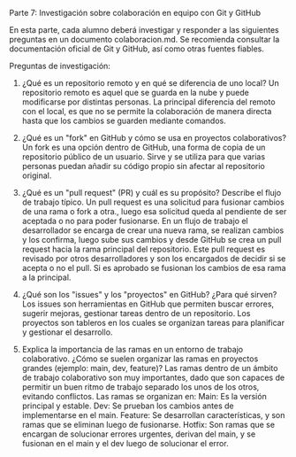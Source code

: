 Parte 7: Investigación sobre colaboración en equipo con Git y GitHub 

En esta parte, cada alumno deberá investigar y responder a las siguientes preguntas en un documento colaboracion.md. Se recomienda consultar la documentación oficial de Git y GitHub, así como otras fuentes fiables.

Preguntas de investigación:

 1. ¿Qué es un repositorio remoto y en qué se diferencia de uno local? 
Un repositorio remoto es aquel que se guarda en la nube y puede modificarse por 	distintas personas. La principal diferencia del remoto con el local, es que no se permite la colaboración de manera directa hasta que los cambios se guarden mediante comandos.

2. ¿Qué es un "fork" en GitHub y cómo se usa en proyectos colaborativos? 
Un fork es una opción dentro de GitHub, una forma de copia de un repositorio público de un usuario. Sirve y se utiliza para que varias personas puedan añadir su código propio sin afectar al repositorio original.

3. ¿Qué es un "pull request" (PR) y cuál es su propósito? Describe el flujo de trabajo típico.
Un pull request es una solicitud para fusionar cambios de una rama o fork a otra., luego esa solicitud queda al pendiente de ser aceptada o no para poder fusionarse.
En un flujo de trabajo el desarrollador se encarga de crear una nueva rama, se realizan cambios y los confirma, luego sube sus cambios y desde GitHub se crea un pull request hacia la rama principal del repositorio. Este pull request es revisado por otros desarrolladores y son los encargados de decidir si se acepta o no el pull. Si es aprobado se fusionan los cambios de esa rama a la principal.


4. ¿Qué son los "issues" y los "proyectos" en GitHub? ¿Para qué sirven? 
Los issues son herramientas en GitHub que permiten buscar errores, sugerir mejoras, gestionar tareas dentro de un repositorio. Los proyectos son tableros en los cuales se organizan tareas para planificar y gestionar el desarrollo.

5. Explica la importancia de las ramas en un entorno de trabajo colaborativo. ¿Cómo se suelen organizar las ramas en proyectos grandes (ejemplo: main, dev, feature)? 
Las ramas dentro de un ámbito de trabajo colaborativo son muy importantes, dado que son capaces de permitir un buen ritmo de trabajo separado los unos de los otros, evitando conflictos. 
Las ramas se organizan en:
Main: Es la versión principal y estable.
Dev: Se prueban los cambios antes de implementarse en el main.
Feature: Se desarrollan características, y son ramas que se eliminan luego de fusionarse.
Hotfix: Son ramas que se encargan de solucionar errores urgentes, derivan del main, y se fusionan en el main y el dev luego de solucionar el error.
